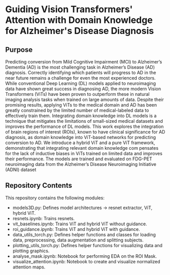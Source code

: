 # Guiding Vision Transformers' Attention with Domain Knowledge for Alzheimer's Disease Diagnosis

## Purpose

 Predicting conversion from Mild Cognitive Impairment (MCI) to Alzheimer’s Dementia (AD) is the most
 challenging task in Alzheimer’s Disease (AD) diagnosis. Correctly identifying which patients will progress
 to AD in the near future remains a challenge for even the most experienced doctors. While conventional
 Deep Learning (DL) models applied to neuroimaging data have shown great success in diagnosing AD,
 the more modern Vision Transformers (ViTs) have been proven to outperform these in natural imaging
 analysis tasks when trained on large amounts of data. Despite their promising results, applying ViTs
 to the medical domain and AD has been greatly constrained by the limited number of medical-labeled
 data to effectively train them. Integrating domain knowledge into DL models is a technique that mitigates
 the limitations of small-sized medical datasets and improves the performance of DL models. This work
 explores the integration of brain regions of interest (ROIs), known to have clinical significance for AD
 diagnosis, as domain knowledge into ViT-based networks for predicting conversion to AD. We introduce
 a hybrid ViT and a pure ViT framework, demonstrating that integrating relevant domain knowledge com
pensates for the lack of inductive biases in ViTs trained on limited data and improves their performance.
 The models are trained and evaluated on FDG-PET neuroimaging data from the Alzheimer’s Disease
 Neuroimaging Initiative (ADNI) dataset

## Repository Contents

This repository contains the following modules:
- models3D.py: Defines model architectures -> resnet extractor, ViT, hybrid ViT.
- resnets.ipynb: Trains resnets.
- vit_baselines.ipynb: Trains ViT and hybrid ViT without guidance.
- roi_guidance.ipynb: Trains ViT and hybrid ViT with guidance.
- data_utils_torch.py: Defines helper functions and classes for loading data, preprocessing, data augmentation and splitting subjects.
- plotting_utils_torch.py: Defines helper functions for visualizing data and plotting graphics.
- analyse_mask.ipynb: Notebook for performing EDA on the ROI Mask.
- visualize_attention.ipynb: Notebook to create and visualize normalized attention maps.
